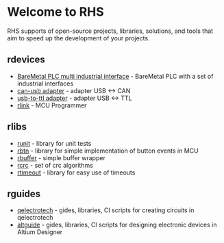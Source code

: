 # Welcome to RHS
RHS supports of open-source projects, libraries, solutions, and tools that aim to speed up the development of your projects.

## rdevices

- [BareMetal PLC multi industrial interface](https://github.com/RoboticsHardwareSolutions/rPLC-mii-hardware) - BareMetal PLC with a set of industrial interfaces
- [can-usb adapter](https://github.com/RoboticsHardwareSolutions/rcan-usb-hardware) - adapter USB <-> CAN
- [usb-to-ttl adapter](https://github.com/RoboticsHardwareSolutions/rusb2ttl-hardware) - adapter USB <-> TTL
- [rlink](https://github.com/RoboticsHardwareSolutions/rlink) - MCU Programmer


## rlibs
- [runit](https://github.com/RoboticsHardwareSolutions/runit) - library for unit tests
- [rbtn](https://github.com/RoboticsHardwareSolutions/rbtn) - library for simple implementation of button events in MCU
- [rbuffer](https://github.com/RoboticsHardwareSolutions/rbuffer) - simple buffer wrapper
- [rcrc](https://github.com/RoboticsHardwareSolutions/rcrc/tree/main) - set of crc algorithms
- [rtimeout](https://github.com/RoboticsHardwareSolutions/rtimeout) - library for easy use of timeouts


## rguides

- [qelectrotech](https://github.com/RoboticsHardwareSolutions/qguide) - gides, libraries, CI scripts for creating circuits in qelectrotech
- [altguide](https://github.com/RoboticsHardwareSolutions/altguide) - gides, libraries, CI scripts for designing electronic devices in Altium Designer
